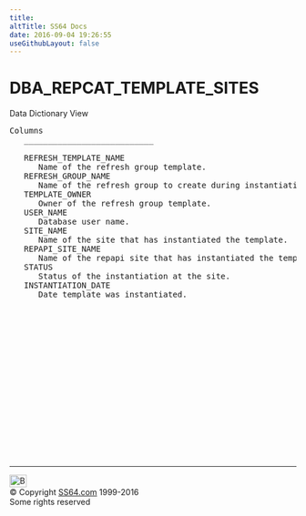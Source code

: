 ```yaml
---
title:
altTitle: SS64 Docs
date: 2016-09-04 19:26:55
useGithubLayout: false
---
```

<!-- #BeginLibraryItem "/Library/head_orad.lbi" --><!-- #EndLibraryItem --><h1>DBA_REPCAT_TEMPLATE_SITES </h1><p> Data Dictionary View </p> 
 
<pre>Columns
   ___________________________
 
   REFRESH_TEMPLATE_NAME
      Name of the refresh group template.
   REFRESH_GROUP_NAME
      Name of the refresh group to create during instantiation.
   TEMPLATE_OWNER
      Owner of the refresh group template.
   USER_NAME
      Database user name.
   SITE_NAME
      Name of the site that has instantiated the template.
   REPAPI_SITE_NAME
      Name of the repapi site that has instantiated the template.
   STATUS
      Status of the instantiation at the site.
   INSTANTIATION_DATE
      Date template was instantiated.

</pre><!-- #BeginLibraryItem "/Library/foot_orad.lbi" --><p>
<!-- oracle-footer -->
<ins class="adsbygoogle" style="display:inline-block;width:300px;height:250px" data-ad-client="ca-pub-6140977852749469" data-ad-slot="4275490898"></ins>
<script>
(adsbygoogle = window.adsbygoogle || []).push({});
</script></p>
<hr>
<div id="bl" class="footer"><a href="DBA_REPCAT_TEMPLATE_SITES.html#"><img src="../images/top.png" width="30" height="22" alt="Back to the Top"></a></div>
<div id="br" class="footer, tagline">© Copyright <a href="http://ss64.com/">SS64.com</a> 1999-2016<br>
Some rights reserved</div>
<!-- #EndLibraryItem -->

